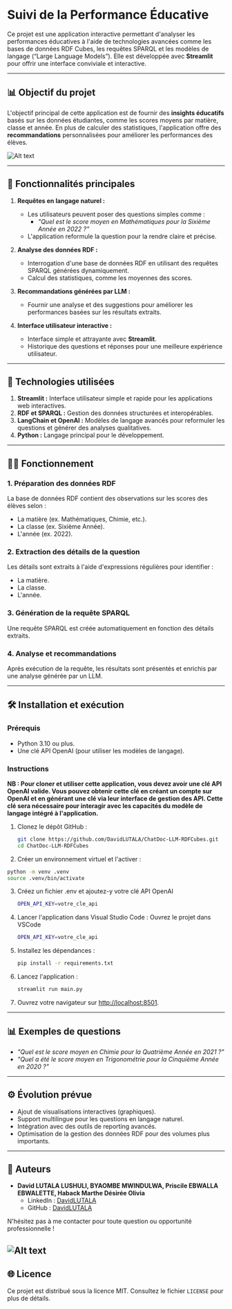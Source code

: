 # Suivi de la Performance Éducative

Ce projet est une application interactive permettant d'analyser les performances éducatives à l'aide de technologies avancées comme les bases de données RDF Cubes, les requêtes SPARQL et les modèles de langage (“Large Language Models”). Elle est développée avec **Streamlit** pour offrir une interface conviviale et interactive.

---

## 📊 Objectif du projet

L'objectif principal de cette application est de fournir des **insights éducatifs** basés sur les données étudiantes, comme les scores moyens par matière, classe et année. En plus de calculer des statistiques, l'application offre des **recommandations** personnalisées pour améliorer les performances des élèves.

![Alt text](Images/Image1.png)

---

## 📝 Fonctionnalités principales

1. **Requêtes en langage naturel :**
   - Les utilisateurs peuvent poser des questions simples comme :
     - _"Quel est le score moyen en Mathématiques pour la Sixième Année en 2022 ?"_
   - L'application reformule la question pour la rendre claire et précise.

2. **Analyse des données RDF :**
   - Interrogation d'une base de données RDF en utilisant des requêtes SPARQL générées dynamiquement.
   - Calcul des statistiques, comme les moyennes des scores.

3. **Recommandations générées par LLM :**
   - Fournir une analyse et des suggestions pour améliorer les performances basées sur les résultats extraits.

4. **Interface utilisateur interactive :**
   - Interface simple et attrayante avec **Streamlit**.
   - Historique des questions et réponses pour une meilleure expérience utilisateur.

---

## 🔧 Technologies utilisées

1. **Streamlit :** Interface utilisateur simple et rapide pour les applications web interactives.
2. **RDF et SPARQL :** Gestion des données structurées et interopérables.
3. **LangChain et OpenAI :** Modèles de langage avancés pour reformuler les questions et générer des analyses qualitatives.
4. **Python :** Langage principal pour le développement.

---

## 🕵️‍♂️ Fonctionnement

### 1. Préparation des données RDF
La base de données RDF contient des observations sur les scores des élèves selon :
- La matière (ex. Mathématiques, Chimie, etc.).
- La classe (ex. Sixième Année).
- L'année (ex. 2022).

### 2. Extraction des détails de la question
Les détails sont extraits à l'aide d'expressions régulières pour identifier :
- La matière.
- La classe.
- L'année.

### 3. Génération de la requête SPARQL
Une requête SPARQL est créée automatiquement en fonction des détails extraits.

### 4. Analyse et recommandations
Après exécution de la requête, les résultats sont présentés et enrichis par une analyse générée par un LLM.

---

## 🛠️ Installation et exécution

### Prérequis
- Python 3.10 ou plus.
- Une clé API OpenAI (pour utiliser les modèles de langage).

### Instructions

**NB : Pour cloner et utiliser cette application, vous devez avoir une clé API OpenAI valide. Vous pouvez obtenir cette clé en créant un compte sur OpenAI et en générant une clé via leur interface de gestion des API. Cette clé sera nécessaire pour interagir avec les capacités du modèle de langage intégré à l'application.**

1. Clonez le dépôt GitHub :
   ```bash
   git clone https://github.com/DavidLUTALA/ChatDoc-LLM-RDFCubes.git
   cd ChatDoc-LLM-RDFCubes
   ```

2. Créer un environnement virtuel et l'activer :

  ```bash
python -m venv .venv
source .venv/bin/activate
  ```

3. Créez un fichier .env et ajoutez-y votre clé API OpenAI

   ```bash
   OPEN_API_KEY=votre_cle_api
   ```

4. Lancer l'application dans Visual Studio Code : Ouvrez le projet dans VSCode

   ```bash
   OPEN_API_KEY=votre_cle_api
   ```
   
5. Installez les dépendances :
   ```bash
   pip install -r requirements.txt
   ```

6. Lancez l'application :
   ```bash
   streamlit run main.py
   ```

4. Ouvrez votre navigateur sur [http://localhost:8501](http://localhost:8501).

---

## 📊 Exemples de questions

- _"Quel est le score moyen en Chimie pour la Quatrième Année en 2021 ?"_
- _"Quel a été le score moyen en Trigonométrie pour la Cinquième Année en 2020 ?"_

---

## ⚙️ Évolution prévue

- Ajout de visualisations interactives (graphiques).
- Support multilingue pour les questions en langage naturel.
- Intégration avec des outils de reporting avancés.
- Optimisation de la gestion des données RDF pour des volumes plus importants.

---

## 🚀 Auteurs

- **David LUTALA LUSHULI, BYAOMBE MWINDULWA, Priscile EBWALLA EBWALETTE, Haback Marthe Désirée Olivia**
  - LinkedIn : [DavidLUTALA](https://www.linkedin.com/in/david-lutala-719952164/)
  - GitHub : [DavidLUTALA](https://github.com/DavidLUTALA)

N'hésitez pas à me contacter pour toute question ou opportunité professionnelle !

![Alt text](Images/Image2.png)
---

## 🌐 Licence

Ce projet est distribué sous la licence MIT. Consultez le fichier `LICENSE` pour plus de détails.

